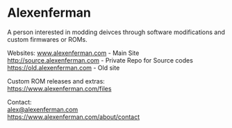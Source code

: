 # Alexenferman
A person interested in modding deivces through software modifications and custom firmwares or ROMs.

Websites:
www.alexenferman.com - Main Site<br>
http://source.alexenferman.com - Private Repo for Source codes<br>
https://old.alexenferman.com - Old site<br>

Custom ROM releases and extras:<br>
https://www.alexenferman.com/files

Contact:<br>
alex@alexenferman.com<br>
https://www.alexenferman.com/about/contact

